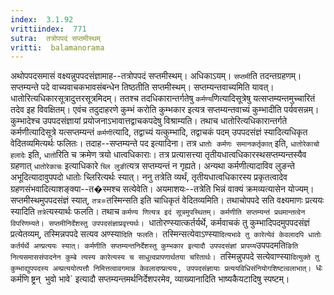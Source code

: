```yaml
---
index:  3.1.92
vrittiindex:  771
sutra:  तत्रोपपदं सप्तमीस्थम्
vritti:  balamanorama 
---
```


अथोपपदसमासं वक्ष्यन्नुपपदसंज्ञामाह--तत्रोपपदं सप्तमीस्थम्। अधिकाऽयम्। `सप्तमी`ति तदन्तग्रहणम्। सप्तम्यन्ते पदे वाच्यवाचकभावसंबन्धेन तिष्ठतीति सप्तमीस्थम्। सप्तम्यन्तवाच्यमिति यावत्। धातोरित्यधिकारसूत्रादुत्तरसूत्रमिदम्। ततश्च तदधिकारान्तर्गतेषु `कर्मण्य`णित्यादिसूत्रेषु यत्सप्तम्यन्तमुच्चारितं तदेव इह विवक्षितम्। एवंच तदुदाहरणे कुम्भं करोति कुम्भकार इत्यत्र सप्तम्यन्तवाच्यं कुम्भादीति पर्यवसन्नम्। कुम्भादेश्च उपपदसंज्ञायां प्रयोजनाऽभावात्तद्वाचकपदेषु विश्राम्यति। तथाच धातोरित्यधिकारान्तर्गते कर्मणीत्यादिसूत्रे यत्सप्तम्यन्तं `कर्मणी`त्यादि, तद्वाच्यं यत्कुम्भादि, तद्वाचकं पदम् उपपदसंज्ञं स्यादित्यधिकृत वेदितव्यमित्यर्थः फलितः। तदाह--सप्तम्यन्ते पद इत्यादिना। तत्र `धातोः कर्मणः समानकर्तृकात्` इति, `धातोरेकाचो हलादेः` इति, `धातो`रिति च क्रमेण त्रयो धात्वधिकाराः। तत्र प्रत्यासत्त्या तृतीयधात्वधिकारस्थसप्तम्यन्तस्यैव ग्रहणात् `धातोरेकाचः` इत्याधिकारे `च्लि लुङी`त्यत्र सप्तम्यन्तं न गृह्यते। अन्यथा कर्मणीत्यादाविव लुङन्ते अभूदित्यादावुपपदो धातोः च्लिरित्यर्थः स्यात्। ननु तत्रेति व्यर्थं, तृतीयधात्वधिकारस्य प्रकृतत्वादेव ग्रहणसंभवादित्याशङ्क्या--त�स्मश्च सत्येवेति। अयमाशयः--तत्रेति भिन्नं वाक्यं क्रमव्यत्यासेन योज्यम्। सप्तमीस्थमुपपदसंज्ञं स्यात्, `तत्र`=तस्मिन्सति इति चाधिकृतं वेदितव्यमिति। तथाचोपपदे सति वक्ष्यमाणः प्रत्ययः स्यादिति `तत्रे`त्यस्यार्थः फलति। तथाच `कर्मण्य णित्यत्र इदं सूत्रमुपस्थितम्। कर्मणीति सप्तम्यन्तं प्रथमान्तत्वेन विपरिणम्यते। सप्तमीनिर्देशस्तु उपपदसंज्ञाप्रवृत्त्यर्थः। `धातोरण्स्यात्कर्तर्यर्थे, कर्मवाचकं तु कुम्भादिपदमुपपदसंज्ञं प्रत्येतव्यम्, तस्मिन्नपपदे सत्यव अण्स्या`दिति फलति। `तस्मिन्सत्येवाऽण्स्या`दित्यभावे तु कारेत्येवं केवलादपि धातोः कर्तर्यर्थे अण्प्रत्ययः स्यात्। कर्मणीति सप्तम्यन्तनिर्देशस्तु कुम्भकार इत्यादौ उपपदसंज्ञां प्रापय्य`उपपदमति`ङिति नित्यसमाससंपादनेन कुम्बे त्यस्य कारेत्यस्य च साधुत्वप्रापणार्थतया चरितार्थः। `तस्मिन्नुपपदे सत्येवाण्स्या`दित्युक्ते तु कुम्भाद्युपपदस्य अम्प्रत्ययोत्पत्तौ निमित्तत्वावगमान्न केवलादण्प्रत्ययः, उपपदसंज्ञायाः प्रत्ययविधिसंनियोगशिष्टत्वलाभात्। `धः कर्मणि ष्ट्रन्` `भुवो भावे` इत्यादौ सप्तम्यन्तमर्थनिर्देशपरमेव, व्याख्यानादिति भाष्यकैयटादिषु स्पष्टम्।

